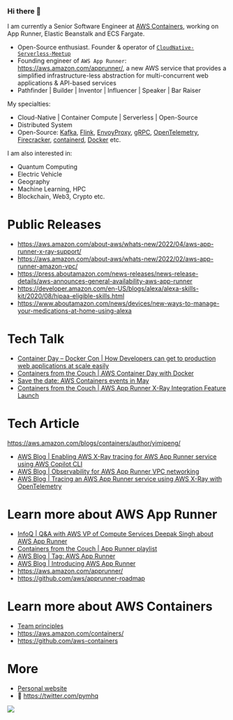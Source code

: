 ### Hi there 👋
I am currently a Senior Software Engineer at [AWS Containers](https://aws.amazon.com/containers/), working on App Runner, Elastic Beanstalk and ECS Fargate.

- Open-Source enthusiast. Founder & operator of [```CloudNative-Serverless-Meetup```](https://github.com/CloudNative-Serverless-Meetup)
- Founding engineer of ```AWS App Runner```: https://aws.amazon.com/apprunner/, a new AWS service that provides a simplified infrastructure-less abstraction for multi-concurrent web applications & API-based services
- Pathfinder | Builder | Inventor | Influencer | Speaker | Bar Raiser


My specialties: 
- Cloud-Native | Container Compute | Serverless | Open-Source
- Distributed System
- Open-Source: [Kafka](https://kafka.apache.org/), [Flink](https://flink.apache.org/), [EnvoyProxy](https://www.envoyproxy.io/), [gRPC](https://grpc.io/), [OpenTelemetry](https://opentelemetry.io/), [Firecracker](https://firecracker-microvm.github.io/), [containerd](https://containerd.io/), [Docker](https://www.docker.com/) etc.


I am also interested in:
- Quantum Computing
- Electric Vehicle
- Geography
- Machine Learning, HPC
- Blockchain, Web3, Crypto etc.


# Public Releases
- https://aws.amazon.com/about-aws/whats-new/2022/04/aws-app-runner-x-ray-support/
- https://aws.amazon.com/about-aws/whats-new/2022/02/aws-app-runner-amazon-vpc/
- https://press.aboutamazon.com/news-releases/news-release-details/aws-announces-general-availability-aws-app-runner
- https://developer.amazon.com/en-US/blogs/alexa/alexa-skills-kit/2020/08/hipaa-eligible-skills.html 
- https://www.aboutamazon.com/news/devices/new-ways-to-manage-your-medications-at-home-using-alexa 

# Tech Talk
- [Container Day – Docker Con | How Developers can get to production web applications at scale easily](https://youtu.be/Iyp9Ugk9oRs)
- [Containers from the Couch | AWS Container Day with Docker](https://awscontainerdaydocker.splashthat.com/)
- [Save the date: AWS Containers events in May](https://aws.amazon.com/blogs/containers/save-the-date-aws-containers-events-in-may/)
- [Containers from the Couch | AWS App Runner X-Ray Integration Feature Launch](https://youtu.be/cVr8N7enCMM)

# Tech Article
https://aws.amazon.com/blogs/containers/author/yimipeng/
- [AWS Blog | Enabling AWS X-Ray tracing for AWS App Runner service using AWS Copilot CLI](https://aws.amazon.com/blogs/containers/enabling-aws-x-ray-tracing-for-aws-app-runner-service-using-aws-copilot-cli/)
- [AWS Blog | Observability for AWS App Runner VPC networking](https://aws.amazon.com/blogs/containers/observability-for-aws-app-runner-vpc-networking/)
- [AWS Blog | Tracing an AWS App Runner service using AWS X-Ray with OpenTelemetry](https://aws.amazon.com/blogs/containers/tracing-an-aws-app-runner-service-using-aws-x-ray-with-opentelemetry/)

# Learn more about AWS App Runner
- [InfoQ | Q&A with AWS VP of Compute Services Deepak Singh about AWS App Runner](https://www.infoq.com/news/2021/06/deepak-singh-aws/)
- [Containers from the Couch | App Runner playlist](https://www.youtube.com/playlist?list=PLehXSATXjcQHjXDhdlypt0IB5BVD2xnoc)
- [AWS Blog | Tag: AWS App Runner](https://aws.amazon.com/blogs/containers/tag/app-runner/)
- [AWS Blog | Introducing AWS App Runner](https://aws.amazon.com/blogs/containers/introducing-aws-app-runner/)
- https://aws.amazon.com/apprunner/
- https://github.com/aws/apprunner-roadmap

# Learn more about AWS Containers
- [Team principles](https://github.com/aws/containers-roadmap/blob/master/PRINCIPLES.md)
- https://aws.amazon.com/containers/
- https://github.com/aws-containers


# More
- [Personal website](http://yimingpeng.com/)
- 🐧 https://twitter.com/pymhq


![](https://visitor-badge.glitch.me/badge?page_id=pymhk.pymhk)
